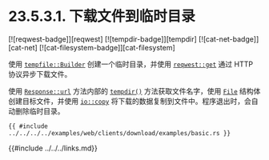 # 23.5.3.1. 下载文件到临时目录

[![reqwest-badge]][reqwest] [![tempdir-badge]][tempdir] [![cat-net-badge]][cat-net] [![cat-filesystem-badge]][cat-filesystem]

使用 [`tempfile::Builder`] 创建一个临时目录，并使用 [`reqwest::get`] 通过 HTTP 协议异步下载文件。

使用 [`Response::url`] 方法内部的 [`tempdir()`] 方法获取文件名字，使用  [`File`]  结构体创建目标文件，并使用 [`io::copy`] 将下载的数据复制到文件中。程序退出时，会自动删除临时目录。

```rust,edition2018,no_run
{{ #include ../../../../examples/web/clients/download/examples/basic.rs }}
```

[`File`]: https://doc.rust-lang.org/std/fs/struct.File.html
[`io::copy`]: https://doc.rust-lang.org/std/io/fn.copy.html
[`reqwest::get`]: https://docs.rs/reqwest/*/reqwest/fn.get.html
[`Response::url`]: https://docs.rs/reqwest/*/reqwest/struct.Response.html#method.url
[`tempfile::Builder`]: https://docs.rs/tempfile/*/tempfile/struct.Builder.html
[`tempdir()`]: https://docs.rs/tempfile/3.1.0/tempfile/struct.Builder.html#method.tempdir

{{#include ../../../links.md}}
